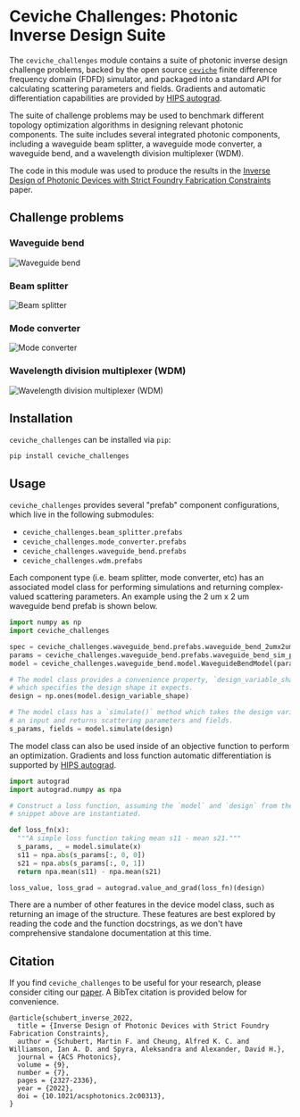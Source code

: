 # Ceviche Challenges: Photonic Inverse Design Suite

The `ceviche_challenges` module contains a suite of photonic inverse design
challenge problems, backed by the open source
[`ceviche`](https://github.com/fancompute/ceviche/) finite difference frequency
domain (FDFD) simulator, and packaged into a standard API for calculating
scattering parameters and fields. Gradients and automatic differentiation
capabilities are provided by [HIPS autograd](https://github.com/HIPS/autograd).

The suite of challenge problems may be used to benchmark different topology 
optimization algorithms in designing relevant photonic components. The suite 
includes several integrated photonic components, including a waveguide beam 
splitter, a waveguide mode converter, a waveguide bend, and a wavelength
division multiplexer (WDM).

The code in this module was used to produce the results in the
[Inverse Design of Photonic Devices with Strict Foundry Fabrication Constraints](https://doi.org/10.1021/acsphotonics.2c00313)
paper.

## Challenge problems

### Waveguide bend

![Waveguide bend](/img/waveguide_bend.png)

### Beam splitter

![Beam splitter](/img/beam_splitter.png)

### Mode converter

![Mode converter](/img/mode_converter.png)

### Wavelength division multiplexer (WDM)

![Wavelength division multiplexer (WDM)](/img/wavelength_divison_multiplexer.png)

## Installation

`ceviche_challenges` can be installed via `pip`:

```
pip install ceviche_challenges
```

## Usage

 `ceviche_challenges` provides several "prefab" component configurations, which
 live in the following submodules:

*   `ceviche_challenges.beam_splitter.prefabs`
*   `ceviche_challenges.mode_converter.prefabs`
*   `ceviche_challenges.waveguide_bend.prefabs`
*   `ceviche_challenges.wdm.prefabs`

Each component type (i.e. beam splitter, mode converter, etc) has an associated
model class for performing simulations and returning complex-valued scattering
parameters. An example using the 2 um x 2 um waveguide bend prefab is shown
below.

```python
import numpy as np
import ceviche_challenges

spec = ceviche_challenges.waveguide_bend.prefabs.waveguide_bend_2umx2um_spec()
params = ceviche_challenges.waveguide_bend.prefabs.waveguide_bend_sim_params()
model = ceviche_challenges.waveguide_bend.model.WaveguideBendModel(params, spec)

# The model class provides a convenience property, `design_variable_shape`
# which specifies the design shape it expects.
design = np.ones(model.design_variable_shape)

# The model class has a `simulate()` method which takes the design variable as
# an input and returns scattering parameters and fields.
s_params, fields = model.simulate(design)
```

The model class can also be used inside of an objective function to perform an
optimization. Gradients and loss function automatic differentiation is supported
by [HIPS autograd](https://github.com/HIPS/autograd).

```python
import autograd
import autograd.numpy as npa

# Construct a loss function, assuming the `model` and `design` from the code
# snippet above are instantiated.

def loss_fn(x):
  """A simple loss function taking mean s11 - mean s21."""
  s_params, _ = model.simulate(x)
  s11 = npa.abs(s_params[:, 0, 0])
  s21 = npa.abs(s_params[:, 0, 1])
  return npa.mean(s11) - npa.mean(s21)

loss_value, loss_grad = autograd.value_and_grad(loss_fn)(design)
```

There are a number of other features in the device model class, such as
returning an image of the structure. These features are best explored by reading
the code and the function docstrings, as we don't have comprehensive standalone
documentation at this time.

## Citation

If you find `ceviche_challenges` to be useful for your research, please consider
citing our [paper](https://doi.org/10.1021/acsphotonics.2c00313). A BibTex
citation is provided below for convenience.

```
@article{schubert_inverse_2022,
  title = {Inverse Design of Photonic Devices with Strict Foundry Fabrication Constraints},
  author = {Schubert, Martin F. and Cheung, Alfred K. C. and Williamson, Ian A. D. and Spyra, Aleksandra and Alexander, David H.},
  journal = {ACS Photonics},
  volume = {9},
  number = {7},
  pages = {2327-2336},
  year = {2022},
  doi = {10.1021/acsphotonics.2c00313},
}
```
